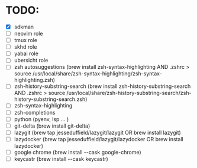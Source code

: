 # TODO:

 - [x] sdkman
 - [ ] neovim role
 - [ ] tmux role
 - [ ] skhd role
 - [ ] yabai role
 - [ ] ubersicht role
 - [ ] zsh autosuggestions (brew install zsh-syntax-highlighting AND .zshrc > source /usr/local/share/zsh-syntax-highlighting/zsh-syntax-highlighting.zsh)
 - [ ] zsh-history-substring-search (brew install zsh-history-substring-search AND .zshrc > source /usr/local/share/zsh-history-substring-search/zsh-history-substring-search.zsh)
 - [ ] zsh-syntax-highlighting
 - [ ] zsh-completions
 - [ ] python (pyenv, lsp ... )
 - [ ] git-delta (brew install git-delta)
 - [ ] lazygit (brew tap jesseduffield/lazygit/lazygit OR brew install lazygit)
 - [ ] lazydocker (brew tap jesseduffield/lazygit/lazydocker OR brew install lazydocker)
 - [ ] google chrome (brew install --cask google-chrome)
 - [ ] keycastr (brew install --cask keycastr)
